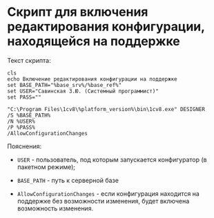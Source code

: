 # Скрипт для включения редактирования конфигурации, находящейся на поддержке

Текст скрипта:

```@echo off
cls
echo Включение редактирования конфигурации на поддержке
set BASE_PATH="%base_srv%/%base_ref%"
set USER="Савинская З.Ю. (Системный программист)"
set PASS=""

"C:\Program Files\1cv8\%platform_version%\bin\1cv8.exe" DESIGNER 
/S %BASE_PATH% 
/N %USER% 
/P %PASS% 
/AllowConfigurationChanges
```

Пояснения:
* ```USER``` - пользователь, под которым запускается конфигуратор (в пакетном режиме);
* ```BASE_PATH``` - путь к серверной базе

* ```AllowConfigurationChanges``` - если конфигурация находится на поддержке без возможности изменения, будет включена возможность изменения.
